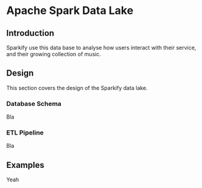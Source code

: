 # Apache Spark Data Lake

## Introduction

Sparkify use this data base to analyse how users interact with their service, 
and their growing collection of music.

## Design

This section covers the design of the Sparkify data lake.

### Database Schema

Bla

### ETL Pipeline

Bla

## Examples

Yeah


